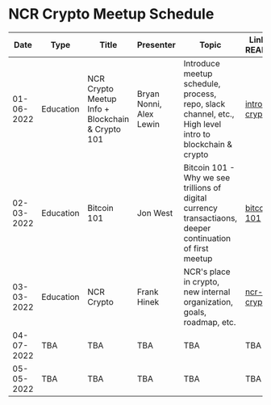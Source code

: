 # NCR Crypto Meetup Schedule

|     Date    |          Type          |        Title        |          Presenter       |                Topic              |                      Link to README                      |
|-------------|------------------------|---------------------|--------------------------|-----------------------------------|----------------------------------------------------------|
|  01-06-2022 | Education | NCR Crypto Meetup Info + Blockchain & Crypto 101 | Bryan Nonni, Alex Lewin | Introduce meetup schedule, process, repo, slack channel, etc., High level intro to blockchain & crypto | [intro-crypto](meetups/01-06-2022/README.md) |
|  02-03-2022 | Education | Bitcoin 101 | Jon West | Bitcoin 101 - Why we see trillions of digital currency transactiaons, deeper continuation of first meetup | [bitcoin-101](meetups/02-03-2022/README.md) |
|  03-03-2022 | Education | NCR Crypto | Frank Hinek | NCR's place in crypto, new internal organization, goals, roadmap, etc. | [ncr-crypto](meetups/03-03-2022/README.md) |
|  04-07-2022 | TBA |TBA | TBA | TBA | TBA |
|  05-05-2022 | TBA |TBA | TBA | TBA | TBA |
